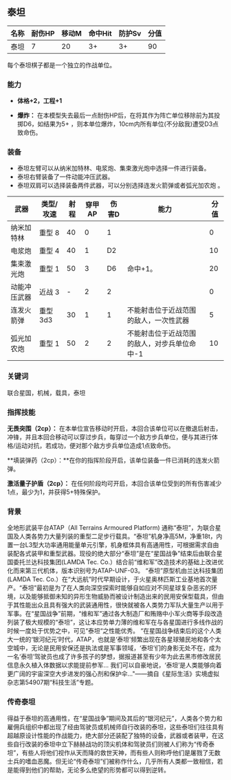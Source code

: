 ## 泰坦

| 名称 | 耐伤HP | 移动M | 命中Hit | 防护Sv | 分值 |
| ---- | ------ | ----- | ------- | ------ | ---- |
| 泰坦 | 7      | 20    | 3+      | 3+     | 90   |

每个泰坦棋子都是一个独立的作战单位。

### 能力

- **体格+2，工程+1**

- **爆炸：** 在本模型失去最后一点耐伤HP后，在将其作为阵亡单位移除前为其投掷D6，如结果为5+ ，则本单位爆炸，10cm内所有单位(不分敌我)遭受D3点致命伤。


### 装备

- 泰坦左臂可以从纳米加特林、电浆炮、集束激光炮中选择一件进行装备。
- 泰坦右臂装备了一件动能冲压武器。
- 泰坦双肩可以选择装备两件武器，可以分别选择连发火箭弹或者弧光加农炮  。

| 武器         | 类型/攻速 | 射程 | 穿甲AP | 伤害D | 能力                                         | 分值 |
| ------------ | --------- | ---- | ------ | ----- | -------------------------------------------- | ---- |
| 纳米加特林   | 重型 8    | 40   | 0      | 1     |                                              | 0    |
| 电浆炮       | 重型 4    | 40   | 1      | D2    |                                              | 10   |
| 集束激光炮   | 重型 1    | 50   | 3      | D6    | 命中+1。                                     | 20   |
| 动能冲压武器 | 近战 3    | -    | 2      | 2     |                                              | 0    |
| 连发火箭弹   | 重型3d3   | 30   | 1      | 1     | 不能射击位于近战范围的敌人，一次性武器       | 5    |
| 弧光加农炮   | 重型 1    | 50   | 2      | 2     | 不能射击位于近战范围的敌人，对步兵单位命中-1 | 10   |

### 关键词

联合星国，机械，载具，泰坦

### **指挥技能**

**无畏突围（2cp）：** 在本单位宣告移动时开启，本回合该单位可以在撤退后射击，冲锋，并且本回合移动可以穿过步兵，每穿过一个敌方步兵单位，便与其进行体格/运动对抗，若成功，便对那个敌方步兵单位造成1点致命伤。

**填装弹药（2cp）：**在你的指挥阶段开启，该单位装备一件已消耗的连发火箭弹。

**激活量子护盾（2cp）：** 在任何阶段均可开启，本回合该单位受到的所有伤害减少1点，最少为1，并获得5+特殊保护。



### 背景

全地形武装平台ATAP（All Terrains Armoured Platform) 通称“泰坦”，为联合星国及人类各势力大量列装的重型二足步行载具。“泰坦”机身净高5M，净重18t，内置一台L3型大功率通用能量单元引擎，机身框体具有高通用性，可根据需求自由装配各式装甲和重型武器。现役的绝大部分“泰坦”是在“星国战争”结束后由联合星国委托兰达科技集团(LAMDA Tec. Co.）结合前“维和军”改造技术的基础上改进优化而来第三代机体，版本识别号为ATAP-UNF-03。
“泰坦”原型机由兰达科技集团(LAMDA Tec. Co.）在“大远航”时代早期设计，于火星奥林匹斯工业基地首次量产。“泰坦”最初是为了在人类向深空探索时能够自如应对不同星球复杂恶劣的环境，以及能够抵御未知的异形生物威胁而被设计制造出来的民用安保型载具，但由于其性能出众且具有强大的武装通用性，很快就被各人类势力军队大量生产以用于军事。在“星国战争”前期，“维和军”通过各大制造厂和贿赂中小军火商等手段改造列装了极大规模的“泰坦”，这让本应势单力薄的维和军在与各星国进行多线作战的时候一度处于优势之中，可见“泰坦“之性能优秀。
“在星国战争结束后的这个人类大一统的‘银河纪元’时代，ATAP，也就是‘泰坦’频繁出现在各星球殖民地和各个太空城中，无论是民用安保还是执法或是军事领域，‘泰坦’们的身影无处不在，成为一名‘泰坦’驾驶员也成了许多孩子的梦想，据报道甚至有少年为此去黑市修改居民信息永久植入体数据以求能提前参军... 我们可以自豪地说，‘泰坦’是人类能够向着更广阔的宇宙深空大步进发的强心剂和保护伞..."——摘自《星际生活》实境虚拟杂志第54907期“科技生活”专题。

### 传奇泰坦

得益于泰坦的高通用性，在“星国战争”期间及其后的“银河纪元”，人类各个势力和雇佣兵组织中都出现了经由驾驶员或机械师自行改装的泰坦，这些泰坦们往往具有超越原设计性能的作战能力，绝大部分还装配了独特的设备，武器或者装甲，在这些自行改装的泰坦中立下赫赫战功的顶尖机体和驾驶员们则被人们称为“传奇泰坦”，有些人将他们视作从天而降的救世天神，而有些人则称呼他们是屠戮了无数士兵的嗜血恶魔。但无论“传奇泰坦”们被称作什么，几乎所有人类都一致相信，若是能得到他们的帮助，无论多么绝望的形势都可以得到逆转。
